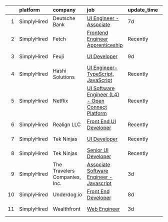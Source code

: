 

|    | platform    | company                       | job                                                                                                                                                       | update_time   | location                   |
|---:|:------------|:------------------------------|:----------------------------------------------------------------------------------------------------------------------------------------------------------|:--------------|:---------------------------|
|  1 | SimplyHired | Deutsche Bank                 | [UI Engineer - Associate](https://www.simplyhired.com/job/xKXIX_SdGOKBmnKV_vmgpGfaSyICf9DJkHyr7Y0JvlZKrU9PsDvKkw?q=ui+engineer)                           | 7d            | Cary, NC                   |
|  2 | SimplyHired | Fetch                         | [Frontend Engineer Apprenticeship](https://www.simplyhired.com/job/Y_l9aEY8WX0HZrhbQM4t2PyASEn5ZU7wu7n1QiOmbPAz8eYYAYp1zQ?q=ui+engineer)                  | Recently      | Birmingham, AL +1 location |
|  3 | SimplyHired | Feuji                         | [UI Developer](https://www.simplyhired.com/job/mHSCfPSN0FzIzvaUHPHtpkn9XGJvKlA0eFGlgetIFdm1UqK76wEN6g?q=ui+engineer)                                      | 9d            | United States              |
|  4 | SimplyHired | Hashi Solutions               | [UI Engineer-TypeScript, JavaScript](https://www.simplyhired.com/job/9tpPPGPfhLYeUlx_8_jeOiiR-u8j_nYsRX7-zi3nWLhrvzwqQzZz-Q?q=ui+engineer)                | Recently      | Remote                     |
|  5 | SimplyHired | Netflix                       | [UI Software Engineer (L4) - Open Connect Platform](https://www.simplyhired.com/job/NVDH9_xlvkPwnYVWCHX33dZoGkK5u8V2tmdHi3UNepKNG9pVTcPkAQ?q=ui+engineer) | Recently      | Remote                     |
|  6 | SimplyHired | Realign LLC                   | [Front End UI Developer](https://www.simplyhired.com/job/AYp5liJ3Wl0lGHl3QFepD4WZIG2jnQDjreQfQPk3B2kv7eMk8dyZYA?q=ui+engineer)                            | Recently      | New York, NY               |
|  7 | SimplyHired | Tek Ninjas                    | [UI Developer](https://www.simplyhired.com/job/T6xg3zr0wsb2iaRYeLEyEr8KV_N5U_wb6sFXgKIpQaZaXNvI97z9kQ?q=ui+engineer)                                      | Recently      | Cary, NC +3 locations      |
|  8 | SimplyHired | Tek Ninjas                    | [Senior UI Developer](https://www.simplyhired.com/job/x8T5F7atR2_d8wnseDlfjJiq6vpe6YzpZKqE0z_eBlVQfZq8cnNaeA?q=ui+engineer)                               | Recently      | Greensboro, NC             |
|  9 | SimplyHired | The Travelers Companies, Inc. | [Associate Software Engineer - Javascript](https://www.simplyhired.com/job/MvaAIc22evCOEaTHNbT7jYWeYdThxhjh8RqHcKom_bvusfUByVHuyw?q=ui+engineer)          | 3d            | Hartford, CT               |
| 10 | SimplyHired | Underdog.io                   | [Front End Developer](https://www.simplyhired.com/job/bKHSv5Crya-PQseHciDP5wVap6EGVW40KqRY_ikjYgsi6Xi8F_XGmw?q=ui+engineer)                               | 8d            | Remote                     |
| 11 | SimplyHired | Wealthfront                   | [Web Engineer](https://www.simplyhired.com/job/1-tchb3OxIsBb1vCjQb6i-1EG5m5PADOVbmLVVOVCTR0bpzTEzfhdg?q=ui+engineer)                                      | 3d            | Palo Alto, CA              |